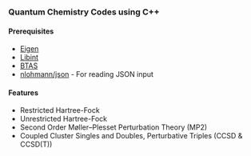 ### Quantum Chemistry Codes using C++

#### Prerequisites
- [Eigen](https://eigen.tuxfamily.org/index.php?title=Main_Page)
- [Libint](https://github.com/evaleev/libint)
- [BTAS](https://github.com/ValeevGroup/BTAS)
- [nlohmann/json](https://github.com/nlohmann/json) - For reading JSON input

#### Features
- Restricted Hartree-Fock
- Unrestricted Hartree-Fock
- Second Order Møller–Plesset Perturbation Theory (MP2)
- Coupled Cluster Singles and Doubles, Perturbative Triples (CCSD & CCSD(T))
